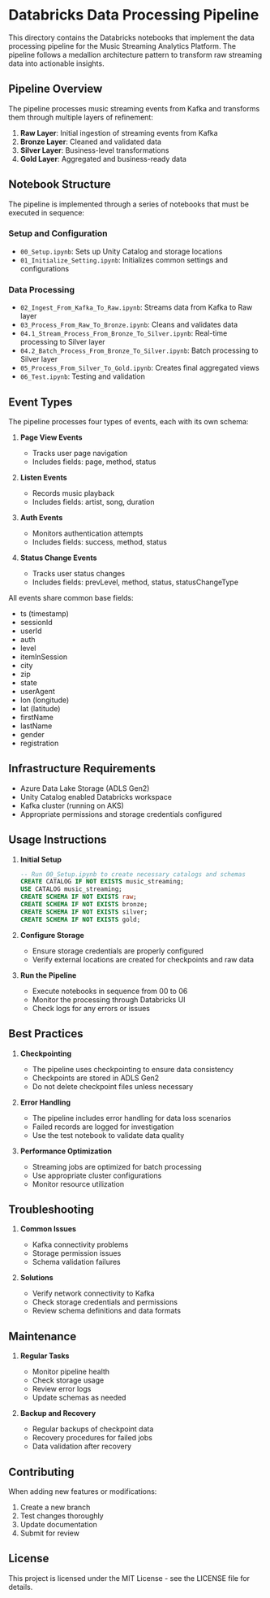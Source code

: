 # Databricks Data Processing Pipeline

This directory contains the Databricks notebooks that implement the data processing pipeline for the Music Streaming Analytics Platform. The pipeline follows a medallion architecture pattern to transform raw streaming data into actionable insights.

## Pipeline Overview

The pipeline processes music streaming events from Kafka and transforms them through multiple layers of refinement:

1. **Raw Layer**: Initial ingestion of streaming events from Kafka
2. **Bronze Layer**: Cleaned and validated data
3. **Silver Layer**: Business-level transformations
4. **Gold Layer**: Aggregated and business-ready data

## Notebook Structure

The pipeline is implemented through a series of notebooks that must be executed in sequence:

### Setup and Configuration
- `00_Setup.ipynb`: Sets up Unity Catalog and storage locations
- `01_Initialize_Setting.ipynb`: Initializes common settings and configurations

### Data Processing
- `02_Ingest_From_Kafka_To_Raw.ipynb`: Streams data from Kafka to Raw layer
- `03_Process_From_Raw_To_Bronze.ipynb`: Cleans and validates data
- `04.1_Stream_Process_From_Bronze_To_Silver.ipynb`: Real-time processing to Silver layer
- `04.2_Batch_Process_From_Bronze_To_Silver.ipynb`: Batch processing to Silver layer
- `05_Process_From_Silver_To_Gold.ipynb`: Creates final aggregated views
- `06_Test.ipynb`: Testing and validation

## Event Types

The pipeline processes four types of events, each with its own schema:

1. **Page View Events**
   - Tracks user page navigation
   - Includes fields: page, method, status

2. **Listen Events**
   - Records music playback
   - Includes fields: artist, song, duration

3. **Auth Events**
   - Monitors authentication attempts
   - Includes fields: success, method, status

4. **Status Change Events**
   - Tracks user status changes
   - Includes fields: prevLevel, method, status, statusChangeType

All events share common base fields:
- ts (timestamp)
- sessionId
- userId
- auth
- level
- itemInSession
- city
- zip
- state
- userAgent
- lon (longitude)
- lat (latitude)
- firstName
- lastName
- gender
- registration

## Infrastructure Requirements

- Azure Data Lake Storage (ADLS Gen2)
- Unity Catalog enabled Databricks workspace
- Kafka cluster (running on AKS)
- Appropriate permissions and storage credentials configured

## Usage Instructions

1. **Initial Setup**
   ```sql
   -- Run 00_Setup.ipynb to create necessary catalogs and schemas
   CREATE CATALOG IF NOT EXISTS music_streaming;
   USE CATALOG music_streaming;
   CREATE SCHEMA IF NOT EXISTS raw;
   CREATE SCHEMA IF NOT EXISTS bronze;
   CREATE SCHEMA IF NOT EXISTS silver;
   CREATE SCHEMA IF NOT EXISTS gold;
   ```

2. **Configure Storage**
   - Ensure storage credentials are properly configured
   - Verify external locations are created for checkpoints and raw data

3. **Run the Pipeline**
   - Execute notebooks in sequence from 00 to 06
   - Monitor the processing through Databricks UI
   - Check logs for any errors or issues

## Best Practices

1. **Checkpointing**
   - The pipeline uses checkpointing to ensure data consistency
   - Checkpoints are stored in ADLS Gen2
   - Do not delete checkpoint files unless necessary

2. **Error Handling**
   - The pipeline includes error handling for data loss scenarios
   - Failed records are logged for investigation
   - Use the test notebook to validate data quality

3. **Performance Optimization**
   - Streaming jobs are optimized for batch processing
   - Use appropriate cluster configurations
   - Monitor resource utilization

## Troubleshooting

1. **Common Issues**
   - Kafka connectivity problems
   - Storage permission issues
   - Schema validation failures

2. **Solutions**
   - Verify network connectivity to Kafka
   - Check storage credentials and permissions
   - Review schema definitions and data formats

## Maintenance

1. **Regular Tasks**
   - Monitor pipeline health
   - Check storage usage
   - Review error logs
   - Update schemas as needed

2. **Backup and Recovery**
   - Regular backups of checkpoint data
   - Recovery procedures for failed jobs
   - Data validation after recovery

## Contributing

When adding new features or modifications:
1. Create a new branch
2. Test changes thoroughly
3. Update documentation
4. Submit for review

## License

This project is licensed under the MIT License - see the LICENSE file for details. 
